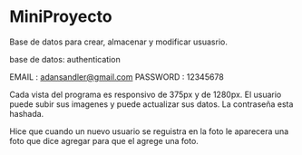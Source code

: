 # MiniProyecto
Base de datos para crear, almacenar y modificar usuasrio.

base de datos: authentication

EMAIL : adansandler@gmail.com
PASSWORD : 12345678

Cada vista del programa es responsivo de 375px y de 1280px.
El usuario puede subir sus imagenes y puede actualizar sus datos.
La contraseña esta hashada.

Hice que cuando un nuevo usuario se reguistra en la foto le aparecera una 
foto que dice agregar para que el agrege una foto.
